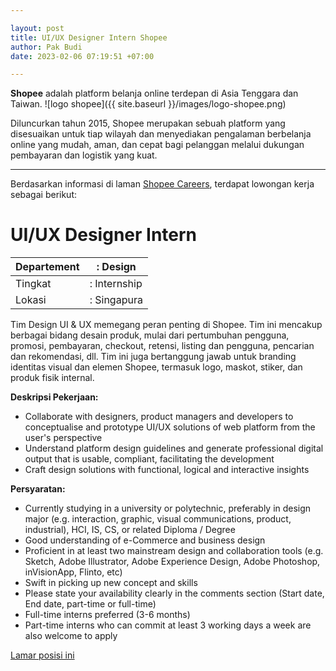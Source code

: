 ```yaml
---

layout: post
title: UI/UX Designer Intern Shopee
author: Pak Budi
date: 2023-02-06 07:19:51 +07:00

---
```


**Shopee** adalah platform belanja online terdepan di Asia Tenggara dan Taiwan.
![logo shopee]({{ site.baseurl }}/images/logo-shopee.png)

Diluncurkan tahun 2015, Shopee merupakan sebuah platform yang disesuaikan untuk tiap wilayah dan menyediakan pengalaman berbelanja online yang mudah, aman, dan cepat bagi pelanggan melalui dukungan pembayaran dan logistik yang kuat.

---

Berdasarkan informasi di laman [Shopee Careers](https://careers.shopee.co.id/jobs?dept_id=104), terdapat lowongan kerja sebagai berikut:

# ****UI/UX Designer Intern****

| Departement | : Design |
| --- | --- |
| Tingkat | : Internship |
| Lokasi | : Singapura |

Tim Design UI & UX memegang peran penting di Shopee. Tim ini mencakup berbagai bidang desain produk, mulai dari pertumbuhan pengguna, promosi, pembayaran, checkout, retensi, listing dan pengguna, pencarian dan rekomendasi, dll. Tim ini juga bertanggung jawab untuk branding identitas visual dan elemen Shopee, termasuk logo, maskot, stiker, dan produk fisik internal.

**Deskripsi Pekerjaan:**

- Collaborate with designers, product managers and developers to conceptualise and prototype UI/UX solutions of web platform from the user's perspective
- Understand platform design guidelines and generate professional digital output that is usable, compliant, facilitating the development
- Craft design solutions with functional, logical and interactive insights

**Persyaratan:**

- Currently studying in a university or polytechnic, preferably in design major (e.g. interaction, graphic, visual communications, product, industrial), HCI, IS, CS, or related Diploma / Degree
- Good understanding of e-Commerce and business design
- Proficient in at least two mainstream design and collaboration tools (e.g. Sketch, Adobe Illustrator, Adobe Experience Design, Adobe Photoshop, inVisionApp, Flinto, etc)
- Swift in picking up new concept and skills
- Please state your availability clearly in the comments section (Start date, End date, part-time or full-time)
- Full-time interns preferred (3-6 months)
- Part-time interns who can commit at least 3 working days a week are also welcome to apply

<div class="apply"><a href="https://careers.shopee.co.id/job-detail/J00115596/1?channel=10001">Lamar posisi ini</a></div>
